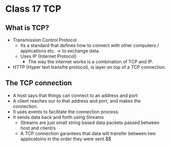 # Class 17 TCP

## What is TCP?
- Transmission Control Protocol
  - Its a standard that defines how to connect with other computers / applications etc. -> to exchange data.
  - Uses IP (Internet Protocol)
    - The way the internet works is a combination of TCP and IP.
- HTTP (Hyper text transfre protocol), is layer on top of a TCP connection.

## The TCP connection
- A host says that things can connect to an address and port
- A client reaches our to that address and port, and makes the connection.
- It uses events to facilitate the connection process.
- It sends data back and forth using Streams
  - Streams are just small string based data packets passed between host and client/s
  - A TCP connection garantees that data will transfer between two applicatoins in the order they were sent.$$